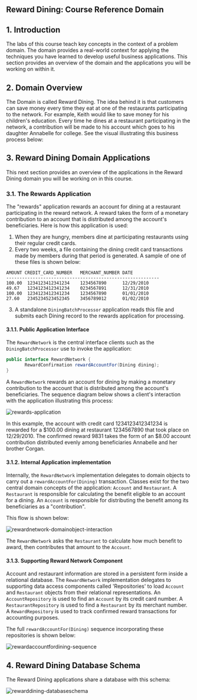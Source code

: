 ## Reward Dining: Course Reference Domain

## 1. Introduction

The labs of this course teach key concepts in the context of a
problem domain. The domain provides a real-world context for
applying the techniques you have learned to develop useful business
applications. This section provides an overview of the domain and
the applications you will be working on within it.

## 2. Domain Overview 

The Domain is called Reward Dining. The idea behind it is that
customers can save money every time they eat at one of the
restaurants participating to the network. For example, Keith would
like to save money for his children's education. Every time he
dines at a restaurant participating in the network, a contribution
will be made to his account which goes to his daughter Annabelle
for college. See the visual illustrating this business process
below:

## 3. Reward Dining Domain Applications

This next section provides an overview of the applications in
the Reward Dining domain you will be working on in this course.

### 3.1. The Rewards Application

The "rewards" application rewards an account for dining at a
restaurant participating in the reward network. A reward takes the
form of a monetary contribution to an account that is distributed
among the account's beneficiaries. Here is how this application is
used:

1. When they are hungry, members dine at participating restaurants
using their regular credit cards.
2. Every two weeks, a file containing the dining credit card
transactions made by members during that period is generated. A
sample of one of these files is shown below:

```
AMOUNT CREDIT_CARD_NUMBER   MERCHANT_NUMBER DATE
----------------------------------------------------------
100.00  1234123412341234    1234567890      12/29/2010
49.67   1234123412341234    0234567891      12/31/2010
100.00  1234123412341234    1234567890      01/01/2010
27.60   2345234523452345    3456789012      01/02/2010
```

3. A standalone `DiningBatchProcessor` application reads this file and submits each Dining record to the rewards application for processing.

#### 3.1.1. Public Application Interface

The `RewardNetwork` is the central interface clients such as the `DiningBatchProcessor` use to invoke the application:

```java
public interface RewardNetwork {
       RewardConfirmation rewardAccountFor(Dining dining);
}
```

A `RewardNetwork` rewards an account for dining by making a monetary contribution to the account that is distributed among the account's beneficiaries. The sequence diagram below shows a client's interaction with the application illustrating this process:

![rewards-application](https://user-images.githubusercontent.com/558905/40526894-67a05060-5fb7-11e8-8d16-cf53f2f57211.png)

In this example, the account with credit card 1234123412341234 is rewarded for a $100.00 dining at restaurant 1234567890 that took place on 12/29/2010. The confirmed reward 9831 takes the form of an $8.00 account contribution distributed evenly among beneficiaries Annabelle and her brother Corgan.

#### 3.1.2. Internal Application implementation

Internally, the `RewardNetwork` implementation delegates to domain objects to carry out a `rewardAccountFor(Dining)` transaction. Classes exist for the two central domain concepts of the application: `Account` and `Restaurant`. A `Restaurant` is responsible for calculating the benefit eligible to an account for a dining. An `Account` is responsible for distributing
the benefit among its beneficiaries as a "contribution".

This flow is shown below:

![rewardnetwork-domainobject-interaction](https://user-images.githubusercontent.com/558905/40526893-6792e89e-5fb7-11e8-825e-32d03e054e10.png)

The `RewardNetwork` asks the `Restaurant` to calculate how much benefit to award, then contributes that amount to the `Account`.

#### 3.1.3. Supporting Reward Network Component

Account and restaurant information are stored in a persistent form inside a relational database. The `RewardNetwork` implementation delegates to supporting data access components called 'Repositories' to load `Account` and `Restaurant` objects from their relational representations. An `AccountRepository` is used to find an `Account` by its credit card number. A `RestaurantRepository` is used to find a `Restaurant` by its merchant number. A `RewardRepository` is used to track confirmed reward transactions for accounting purposes.

The full `rewardAccountFor(Dining)` sequence incorporating these repositories is shown below:

![rewardaccountfordining-sequence](https://user-images.githubusercontent.com/558905/40526895-67ab010e-5fb7-11e8-9499-d0223fbf75bc.png)

## 4. Reward Dining Database Schema

The Reward Dining applications share a database with this schema:

![rewarddining-databaseschema](https://user-images.githubusercontent.com/558905/40526897-67c11c1e-5fb7-11e8-9ae1-0cbff4949eff.png)
